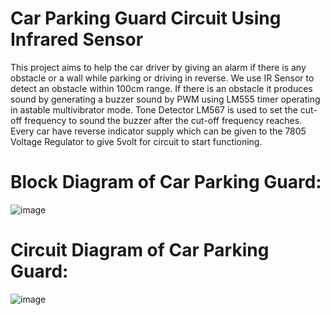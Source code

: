 # Car Parking Guard Circuit Using Infrared Sensor

This project aims to help the car driver by giving an alarm if there is any obstacle or a wall while parking or driving in reverse. We use IR Sensor to detect an obstacle within 100cm range. If there is an obstacle it produces sound by generating a buzzer sound by PWM using LM555 timer operating in astable multivibrator mode. Tone Detector LM567 is used to set the cut-off frequency to sound the buzzer after the cut-off frequency reaches. Every car have reverse indicator supply which can be given to the 7805 Voltage Regulator to give 5volt for circuit to start functioning.

# Block Diagram of Car Parking Guard:
![image](https://user-images.githubusercontent.com/85859889/121843494-f7bcbb80-ccff-11eb-9d55-05abdc3e6861.png)


# Circuit Diagram of Car Parking Guard:
![image](https://user-images.githubusercontent.com/85859889/121843569-2175e280-cd00-11eb-9b46-10073ad341de.png)
